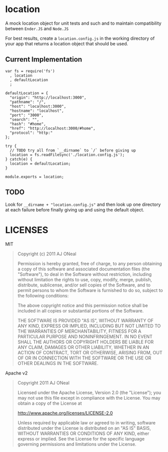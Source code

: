 location
====

A mock location object for unit tests and such and to maintain compatibility between `Ender.JS` and `Node.JS`

For best results, create a `location.config.js` in the working directory of your app that returns a location object that should be used.

Current Implementation
---

    var fs = require('fs')
      , location
      , defaultLocation
      ;

    defaultLocation = {
      "origin": "http://localhost:3000",
      "pathname": "/",
      "host": "localhost:3000",
      "hostname": "localhost",
      "port": "3000",
      "search": "",
      "hash": "#home",
      "href": "http://localhost:3000/#home",
      "protocol": "http:"
    };

    try {
      // TODO try all from `__dirname` to `/` before giving up
      location = fs.readFileSync('./location.config.js');
    } catch(e) {
      location = defaultLocation;
    }

    module.exports = location;

TODO
---

Look for `__dirname + "location.config.js"` and then look up one directory at each failure before finally giving up and using the default object.

LICENSES
===

MIT

> Copyright (c) 2011 AJ ONeal
>
> Permission is hereby granted, free of charge, to any person obtaining a copy of this software and associated documentation files (the "Software"), to deal in the Software without restriction, including without limitation the rights to use, copy, modify, merge, publish, distribute, sublicense, and/or sell copies of the Software, and to permit persons to whom the Software is furnished to do so, subject to the following conditions:
>
> The above copyright notice and this permission notice shall be included in all copies or substantial portions of the Software.
>
> THE SOFTWARE IS PROVIDED "AS IS", WITHOUT WARRANTY OF ANY KIND, EXPRESS OR IMPLIED, INCLUDING BUT NOT LIMITED TO THE WARRANTIES OF MERCHANTABILITY, FITNESS FOR A PARTICULAR PURPOSE AND NONINFRINGEMENT. IN NO EVENT SHALL THE AUTHORS OR COPYRIGHT HOLDERS BE LIABLE FOR ANY CLAIM, DAMAGES OR OTHER LIABILITY, WHETHER IN AN ACTION OF CONTRACT, TORT OR OTHERWISE, ARISING FROM, OUT OF OR IN CONNECTION WITH THE SOFTWARE OR THE USE OR OTHER DEALINGS IN THE SOFTWARE.

Apache v2

> Copyright 2011 AJ ONeal
>
> Licensed under the Apache License, Version 2.0 (the "License");
> you may not use this file except in compliance with the License.
> You may obtain a copy of the License at
>
>   <http://www.apache.org/licenses/LICENSE-2.0>
>
> Unless required by applicable law or agreed to in writing, software
> distributed under the License is distributed on an "AS IS" BASIS,
> WITHOUT WARRANTIES OR CONDITIONS OF ANY KIND, either express or implied.
> See the License for the specific language governing permissions and
> limitations under the License.
